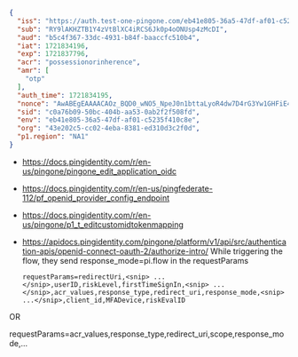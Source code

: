 ```json
{
  "iss": "https://auth.test-one-pingone.com/eb41e805-36a5-47df-af01-c5235f410c8e/as",
  "sub": "RY9lAKHZTB1Y4zVtBlXC4iRCS6Jk0p4oONUsp4zMcDI",
  "aud": "b5c4f367-33dc-4931-b84f-baaccfc510b4",
  "iat": 1721834196,
  "exp": 1721837796,
  "acr": "possessionorinherence",
  "amr": [
    "otp"
  ],
  "auth_time": 1721834195,
  "nonce": "AwABEgEAAAACAOz_BQD0_wNO5_NpeJ0n1bttaLyoR4dw7D4rG3Yw1GHFiE4RXodUUp2BWxhml3qletfSUZ_Kqnwi1qlpLvME2fShiXR2uYQgAA",
  "sid": "c0a76b09-50bc-404b-aa53-0ab2f2f508fd",
  "env": "eb41e805-36a5-47df-af01-c5235f410c8e",
  "org": "43e202c5-cc02-4eba-8381-ed310d3c2f0d",
  "p1.region": "NA1"
}
```

* https://docs.pingidentity.com/r/en-us/pingone/pingone_edit_application_oidc

* https://docs.pingidentity.com/r/en-us/pingfederate-112/pf_openid_provider_config_endpoint
* https://docs.pingidentity.com/r/en-us/pingone/p1_t_editcustomidtokenmapping
* https://apidocs.pingidentity.com/pingone/platform/v1/api/src/authentication-apis/openid-connect-oauth-2/authorize-intro/
While triggering the flow, they send response_mode=pi.flow  in the requestParams
  ```
  requestParams=redirectUri,<snip> ...</snip>,userID,riskLevel,firstTimeSignIn,<snip> ...</snip>,acr_values,response_type,redirect_uri,response_mode,<snip> ...</snip>,client_id,MFADevice,riskEvalID

OR 

requestParams=acr_values,response_type,redirect_uri,scope,response_mode,<snip>...
  ```
